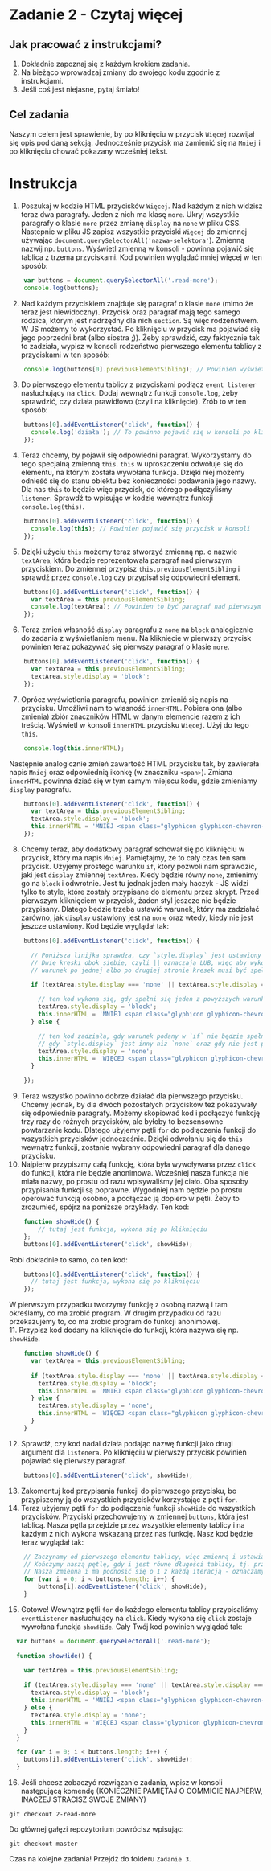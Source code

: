 # Zadanie 2 - Czytaj więcej

## Jak pracować z instrukcjami?

1. Dokładnie zapoznaj się z każdym krokiem zadania.
2. Na bieżąco wprowadzaj zmiany do swojego kodu zgodnie z instrukcjami.
3. Jeśli coś jest niejasne, pytaj śmiało!

## Cel zadania

Naszym celem jest sprawienie, by po kliknięciu w przycisk `Więcej` rozwijał się opis pod daną sekcją. Jednocześnie przycisk ma zamienić się na `Mniej` i po kliknięciu chować pokazany wcześniej tekst.

# Instrukcja

1. Poszukaj w kodzie HTML przycisków `Więcej`. Nad każdym z nich widzisz teraz dwa paragrafy. Jeden z nich ma klasę `more`. Ukryj wszystkie paragrafy o klasie `more` przez zmianę `display` na `none` w pliku CSS. Nastepnie w pliku JS zapisz wszystkie przyciski `Więcej` do zmiennej używając `document.querySelectorAll('nazwa-selektora'`). Zmienną nazwij np. `buttons`. Wyświetl zmienną w konsoli - powinna pojawić się tablica z trzema przyciskami. Kod powinien wyglądać mniej więcej w ten sposób:
```javascript
    var buttons = document.querySelectorAll('.read-more');
    console.log(buttons);
```
2. Nad każdym przyciskiem znajduje się paragraf o klasie `more` (mimo że teraz jest niewidoczny). Przycisk oraz paragraf mają tego samego rodzica, którym jest nadrzędny dla nich `section`. Są więc rodzeństwem. W JS możemy to wykorzystać. Po kliknięciu w przycisk ma pojawiać się jego poprzedni brat (albo siostra ;)). Żeby sprawdzić, czy faktycznie tak to zadziała, wypisz w konsoli rodzeństwo pierwszego elementu tablicy z przyciskami w ten sposób:
```javascript
    console.log(buttons[0].previousElementSibling); // Powinien wyświetlić się w konsoli paragraf o klasie `more`
```
3. Do pierwszego elementu tablicy z przyciskami podłącz `event listener` nasłuchujący na `click`. Dodaj wewnątrz funkcji `console.log`, żeby sprawdzić, czy działa prawidłowo (czyli na kliknięcie). Zrób to w ten sposób:
```javascript
    buttons[0].addEventListener('click', function() {
      console.log('działa'); // To powinno pojawić się w konsoli po kliknięciu w pierwszy przycisk
    });
```
4. Teraz chcemy, by pojawił się odpowiedni paragraf. Wykorzystamy do tego specjalną zmienną `this`. `this` w uproszczeniu odwołuje się do elementu, na którym została wywołana funkcja. Dzięki niej możemy odnieść się do stanu obiektu bez konieczności podawania jego nazwy. Dla nas `this` to będzie więc przycisk, do którego podłączyliśmy `listener`. Sprawdź to wpisując w kodzie wewnątrz funkcji `console.log(this)`.
```javascript
    buttons[0].addEventListener('click', function() {
      console.log(this); // Powinien pojawić się przycisk w konsoli
    });
```
5. Dzięki użyciu `this` możemy teraz stworzyć zmienną np. o nazwie `textArea`, która będzie reprezentowała paragraf nad pierwszym przyciskiem. Do zmiennej przypisz `this.previousElementSibling` i sprawdź przez `console.log` czy przypisał się odpowiedni element. 
```javascript
    buttons[0].addEventListener('click', function() {
      var textArea = this.previousElementSibling;
      console.log(textArea); // Powinien to być paragraf nad pierwszym przyciskiem
    });
```
6. Teraz zmień własność `display` paragrafu z `none` na `block` analogicznie do zadania z wyświetlaniem menu. Na kliknięcie w pierwszy przycisk powinien teraz pokazywać się pierwszy paragraf o klasie `more`. 
```javascript
    buttons[0].addEventListener('click', function() {
      var textArea = this.previousElementSibling;
      textArea.style.display = 'block';
    });
```
7. Oprócz wyświetlenia paragrafu, powinien zmienić się napis na przycisku. Umożliwi nam to własność `innerHTML`. Pobiera ona (albo zmienia) zbiór znaczników HTML w danym elemencie razem z ich treścią. Wyświetl w konsoli `innerHTML` przycisku `Więcej`. Użyj do tego `this`. 
```javascript
    console.log(this.innerHTML); 
```
Następnie analogicznie zmień zawartość HTML przycisku tak, by zawierała napis `Mniej` oraz odpowiednią ikonkę (w znaczniku `<span>`). Zmiana `innerHTML` powinna dziać się w tym samym miejscu kodu, gdzie zmieniamy `display` paragrafu.
```javascript
    buttons[0].addEventListener('click', function() {
      var textArea = this.previousElementSibling;
      textArea.style.display = 'block';
      this.innerHTML = 'MNIEJ <span class="glyphicon glyphicon-chevron-up"></span>';
    });
```
8. Chcemy teraz, aby dodatkowy paragraf schował się po kliknięciu w przycisk, który ma napis `Mniej`. Pamiętajmy, że to cały czas ten sam przycisk. Użyjemy prostego warunku `if`, który pozwoli nam sprawdzić, jaki jest `display` zmiennej `textArea`. Kiedy będzie równy `none`, zmienimy go na `block` i odwrotnie. Jest tu jednak jeden mały haczyk - JS widzi tylko te style, które zostały przypisane do elementu przez skrypt. Przed pierwszym kliknięciem w przycisk, żaden styl jeszcze nie będzie przypisany. Dlatego będzie trzeba ustawić warunek, który ma zadziałać zarówno, jak `display` ustawiony jest na `none` oraz wtedy, kiedy nie jest jeszcze ustawiony. Kod będzie wyglądał tak:
```javascript
    buttons[0].addEventListener('click', function() {

      // Poniższa linijka sprawdza, czy `style.display` jest ustawiony na `none` LUB jest pusty
      // Dwie kreski obok siebie, czyli || oznaczają LUB, więc aby wykonał się kod podany w nawiasie klamrowym
      // warunek po jednej albo po drugiej stronie kresek musi być spełniony

      if (textArea.style.display === 'none' || textArea.style.display === '') {

        // ten kod wykona się, gdy spełni się jeden z powyższych warunków
        textArea.style.display = 'block';
        this.innerHTML = 'MNIEJ <span class="glyphicon glyphicon-chevron-up"></span>';
      } else {

        // ten kod zadziała, gdy warunek podany w `if` nie będzie spełniony, czyli w przypadku
        // gdy `style.display` jest inny niż `none` oraz gdy nie jest pusty
        textArea.style.display = 'none';
        this.innerHTML = 'WIĘCEJ <span class="glyphicon glyphicon-chevron-down"></span>';
      }

    });
```
09. Teraz wszystko powinno dobrze działać dla pierwszego przycisku. Chcemy jednak, by dla dwóch pozostałych przycisków też pokazywały się odpowiednie paragrafy. Możemy skopiować kod i podłączyć funkcję trzy razy do różnych przycisków, ale byłoby to bezsensowne powtarzanie kodu. Dlatego użyjemy pętli `for` do podłączenia funkcji do wszystkich przycisków jednocześnie. Dzięki odwołaniu się do `this` wewnątrz funkcji, zostanie wybrany odpowiedni paragraf dla danego przycisku.
10. Najpierw przypiszmy całą funkcję, która była wywoływana przez `click` do funkcji, która nie będzie anonimowa. Wcześniej nasza funkcja nie miała nazwy, po prostu od razu wpisywaliśmy jej ciało. Oba sposoby przypisania funkcji są poprawne. Wygodniej nam będzie po prostu operować funkcją osobno, a podłączać ją dopiero w pętli. Żeby to zrozumieć, spójrz na poniższe przykłady. 
Ten kod:
```javascript
    function showHide() {
        // tutaj jest funkcja, wykona się po kliknięciu
    };
    buttons[0].addEventListener('click', showHide);
```
Robi dokładnie to samo, co ten kod:
```javascript 
    buttons[0].addEventListener('click', function() {
      // tutaj jest funkcja, wykona się po kliknięciu
    });
```
W pierwszym przypadku tworzymy funkcję z osobną nazwą i tam określamy, co ma zrobić program. W drugim przypadku od razu przekazujemy to, co ma zrobić program do funkcji anonimowej.  
11. Przypisz kod dodany na kliknięcie do funkcji, która nazywa się np. `showHide`. 

```javascript
    function showHide() {
      var textArea = this.previousElementSibling;
    
      if (textArea.style.display === 'none' || textArea.style.display === '') {
        textArea.style.display = 'block';
        this.innerHTML = 'MNIEJ <span class="glyphicon glyphicon-chevron-up"></span>';
      } else {
        textArea.style.display = 'none';
        this.innerHTML = 'WIĘCEJ <span class="glyphicon glyphicon-chevron-down"></span>';
      }
    }
```
12. Sprawdź, czy kod nadal działa podając nazwę funkcji jako drugi argument dla `listenera`. Po kliknięciu w pierwszy przycisk powinien pojawiać się pierwszy paragraf.
```javascript
    buttons[0].addEventListener('click', showHide);
```
13. Zakomentuj kod przypisania funkcji do pierwszego przycisku, bo przypiszemy ją do wszystkich przycisków korzystając z pętli `for`.
14. Teraz użyjemy pętli `for` do podłączenia funkcji `showHide` do wszystkich przycisków. Przyciski przechowujemy w zmiennej `buttons`, która jest tablicą. Nasza pętla przejdzie przez wszystkie elementy tablicy i na każdym z nich wykona wskazaną przez nas funkcję. Nasz kod będzie teraz wyglądał tak:
```javascript
    // Zaczynamy od pierwszego elementu tablicy, więc zmienną i ustawiamy na 0, bo to indeks pierwszego elementu
    // Kończymy naszą pętlę, gdy i jest równe długości tablicy, tj. przeszło przez wszystkie jej elementy
    // Nasza zmienna i ma podnosić się o 1 z każdą iteracją - oznaczamy to przez ++. Jest to równe wyrażeniu i + 1
    for (var i = 0; i < buttons.length; i++) {
        buttons[i].addEventListener('click', showHide);
    }
```
15. Gotowe! Wewnątrz pętli `for` do każdego elementu tablicy przypisaliśmy `eventListener` nasłuchujący na `click`. Kiedy wykona się `click` zostaje wywołana funckja `showHide`. Cały Twój kod powinien wyglądać tak:
```javascript
  var buttons = document.querySelectorAll('.read-more');

  function showHide() {

    var textArea = this.previousElementSibling;
   
    if (textArea.style.display === 'none' || textArea.style.display === '') {
      textArea.style.display = 'block';
      this.innerHTML = 'MNIEJ <span class="glyphicon glyphicon-chevron-up"></span>';
    } else {
      textArea.style.display = 'none';
      this.innerHTML = 'WIĘCEJ <span class="glyphicon glyphicon-chevron-down"></span>';
    }
  }

  for (var i = 0; i < buttons.length; i++) {
    buttons[i].addEventListener('click', showHide);
  }
```
16. Jeśli chcesz zobaczyć rozwiązanie zadania, wpisz w konsoli następującą komendę (KONIECZNIE PAMIĘTAJ O COMMICIE NAJPIERW, INACZEJ STRACISZ SWOJE ZMIANY)
```
git checkout 2-read-more
```
Do głównej gałęzi repozytorium powrócisz wpisując:
```
git checkout master
```
Czas na kolejne zadania! Przejdź do folderu `Zadanie 3`.
